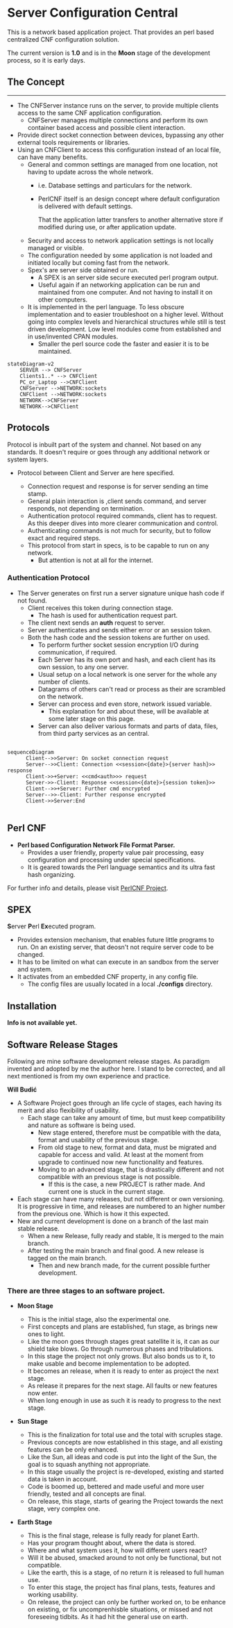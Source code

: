 # Server Configuration Central

This is a network based application project.
That provides an perl based centralized CNF configuration solution.

The current version is  **1.0** and is in the **Moon** stage of the development process, so it is early days.

## The Concept

---

* The CNFServer instance runs on the server, to provide multiple clients access to the same CNF application configuration.
  * CNFServer manages multiple connections and perform its own container based access and possible client interaction.
* Provide direct socket connection between devices, bypassing any other external tools requirements or libraries.
* Using an CNFClient to access this configuration instead of an local file, can have many benefits.
  * General and common settings are managed from one location, not having to update across the whole network.
    * i.e. Database settings and particulars for the network.
    * PerlCNF itself is an design concept where default configuration is delivered with default settings.

        That the application latter transfers to another alternative store if modified during use, or after application update.
  * Security and access to network application settings is not locally managed or visible.
  * The configuration needed by some application is not loaded and initiated locally but coming fast from the network.
  * Spex's are server side obtained or run.
    * A SPEX is an server side secure executed perl program output.
    * Useful again if an networking application can be run and maintained from one computer. And not having to install it on other computers.
  * It is implemented in the perl language. To less obscure implementation and to easier troubleshoot on a higher level. Without going into complex levels and hierarchical structures while still is test driven development. Low level modules come from established and in use/invented CPAN modules.
    * Smaller the perl source code the faster and easier it is to be maintained.

```mermaid
stateDiagram-v2
    SERVER --> CNFServer
    Clients1..* --> CNFClient
    PC_or_Laptop -->CNFClient
    CNFServer -->NETWORK:sockets
    CNFClient -->NETWORK:sockets    
    NETWORK-->CNFServer
    NETWORK-->CNFClient    
```

## Protocols

Protocol is inbuilt part of the system and channel. Not based on any standards.
It doesn't require or goes through any additional network or system layers.

* Protocol between Client and Server are here specified.
  
  * Connection request and response is for server sending an time stamp.
  * General plain interaction is ,client sends command, and server responds, not depending on termination.
  * Authentication protocol required commands, client has to request. As this deeper dives into more clearer communication and control.
  * Authenticating commands is not much for security, but to follow exact and required steps.
  * This protocol from start in specs, is to be capable to run on any network. 
    * But attention is not at all for the internet.

### Authentication Protocol

* The Server generates on first run a server signature unique hash code if not found.
  * Client receives this token during connection stage.
    * The hash is used for authentication request part.
  * The client next sends an **auth** request to server.
  * Server authenticates and sends either error or an session token.
  * Both the hash code and the session tokens are further on used.
    * To perform further socket session encryption I/O during communication, if required.
    * Each Server has its own port and hash, and each client has its own session, to any one server.
    * Usual setup on a local network is one server for the whole any number of clients.
    * Datagrams of others can't read or process as their are scrambled on the network.
    * Server can process and even store, network issued variable.
      * This explanation for and about these, will be available at some later stage on this page.
    * Server can also deliver various formats and parts of data, files, from third party services as an central.

```mermaid

sequenceDiagram
      Client-->>Server: On socket connection request
      Server-->>Client: Connection <<session<{date}>{server hash}>> response
      Client->>+Server: <<cmd<auth>>> request
      Server->>-Client: Response <<session<{date}>{session token}>>
      Client-->>+Server: Further cmd encrypted
      Server-->>-Client: Further response encrypted
      Client->>Server:End
    
```

## Perl CNF

* **Perl based Configuration Network File Format Parser.**
  * Provides a user friendly, property value pair processing, easy configuration and processing under special specifications.  
  * It is geared towards the Perl language semantics and its ultra fast hash organizing.

For further info and details, please visit [PerlCNF Project](https://github.com/wbudic/PerlCNF/blob/master/README.md).

## SPEX

**S**erver **P**erl **Ex**ecuted program.

* Provides extension mechanism, that enables future little programs to run.
On an existing server, that deosn't not require server code to be changed.
* It has to be limited on what can execute in an sandbox from the server and system.
* It activates from an embedded CNF property, in any config file.
  * The config files are usually located in a local **./configs** directory.

## Installation

**Info is not available yet.**

## Software Release Stages

Following are mine software development release stages.
As paradigm invented and adopted by me the author here.
I stand to be corrected, and all next mentioned is from my own experience and practice.

**Will Budić**

* A Software Project goes through an life cycle of stages, each having its merit and also flexibility of usability.
  * Each stage can take any amount of time, but must keep compatibility and nature as software is being used.
    * New stage entered, therefore must be compatible with the data, format and usability of the previous stage.
    * From old stage to new, format and data, must be migrated and capable for access and valid.
      At least at the moment from upgrade to continued now new functionality and features.
    * Moving to an advanced stage, that is drastically different and not compatible with an previous stage is not possible.
      * If this is the case, a new PROJECT is rather made. And current one is stuck in the current stage.
* Each stage can have many releases, but not different or own versioning. It is progressive in time, and releases are numbered to an higher number from the previous one. Which is how it this expected.
* New and current development is done on a branch of the last main stable release.
  * When a new Release, fully ready and stable, It is merged to the main branch.
  * After testing the main branch and final good. A new release is tagged on the main branch.
    * Then and new branch made, for the current possible further development.


### There are three stages to an software project.

* **Moon Stage**

  * This is the initial stage, also the experimental one.
  * First concepts and plans are established, fun stage, as brings new ones to light.
  * Like the moon goes through stages great satellite it is, it can as our shield take blows. Go through numerous phases and tribulations.
  * In this stage the project not only grows. But also bonds us to it, to make usable and become implementation to be adopted.
  * It becomes an release, when it is ready to enter as project the next stage.
  * As release it prepares for the next stage. All faults or new features now enter.
  * When long enough in use as such it is ready to progress to the next stage.



* **Sun Stage**


  * This is the finalization for total use and the total with scruples stage.
  * Previous concepts are now established in this stage, and all existing features can be only enhanced.
  * Like the Sun, all ideas and code is put into the light of the Sun, the goal is to squash anything not appropriate.
  * In this stage usually the project is re-developed, existing and started data is taken in account.
  * Code is boomed up, bettered and made useful and more user friendly, tested and all concepts are final.
  * On release, this stage, starts of gearing the Project towards the next stage, very complex one.
  

* **Earth Stage**

  * This is the final stage, release is fully ready for planet Earth.
  * Has your program thought about, where the data is stored.
  * Where and what system uses it, how will different users react?
  * Will it be abused, smacked around to not only be functional, but not compatible.
  * Like the earth, this is a stage, of no return it is released to full human use.
  * To enter this stage, the project has final plans, tests, features and working usability.
  * On release, the project can only be further worked on, to be enhance on existing, or fix uncomprenhisble situations,
   or missed and not foreseeing tidbits. As it had hit the general use on earth.

